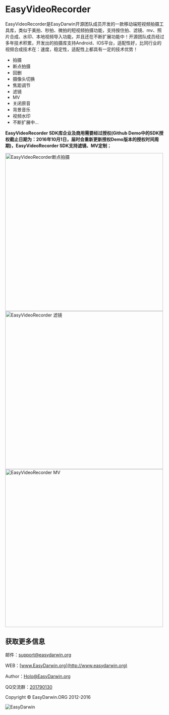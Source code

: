 # EasyVideoRecorder #

EasyVideoRecorder是EasyDarwin开源团队成员开发的一款移动端短视频拍摄工具库，类似于美拍、秒拍、微拍的短视频拍摄功能，支持按住拍、滤镜、mv、照片合成、水印、本地视频导入功能，并且还在不断扩展功能中！开源团队成员经过多年技术积累，开发出的拍摄库支持Android、IOS平台，适配性好，比同行业的视频合成技术在：速度，稳定性，适配性上都具有一定的技术优势！

- 拍摄 
- 断点拍摄
- 回删
- 摄像头切换
- 焦距调节
- 滤镜
- MV
- 关闭原音
- 背景音乐
- 视频水印
- 不断扩展中…

**EasyVideoRecorder SDK库企业及商用需要经过授权(Github Demo中的SDK授权截止日期为：2016年10月1日，届时会重新更新授权Demo版本的授权时间周期)，EasyVideoRecorder SDK支持滤镜、MV定制**；

<img src="http://www.easydarwin.org/skin/easydarwin/images/easyvideorecorder_pai.png" width="500" alt="EasyVideoRecorder断点拍摄" />

<img src="http://www.easydarwin.org/skin/easydarwin/images/easyvideorecorder_lvjing.png" width="500" alt="EasyVideoRecorder 滤镜" />

<img src="http://www.easydarwin.org/skin/easydarwin/images/easyvideorecorder_mv.png" width="500" alt="EasyVideoRecorder MV" />


## 获取更多信息 ##

邮件：[support@easydarwin.org](mailto:support@easydarwin.org) 

WEB：[www.EasyDarwin.org](http://www.easydarwin.org)

Author：[Holo@EasyDarwin.org](mailto:Holo@EasyDarwin.org "EasyDarwin Holo")

QQ交流群：[201790130](http://jq.qq.com/?_wv=1027&k=2Fz1eP2 "EasyVideoRecorder短视频SDK")

Copyright &copy; EasyDarwin.ORG 2012-2016

![EasyDarwin](http://www.easydarwin.org/skin/easydarwin/images/wx_qrcode.jpg)
